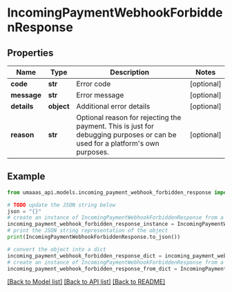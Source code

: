 # IncomingPaymentWebhookForbiddenResponse


## Properties

Name | Type | Description | Notes
------------ | ------------- | ------------- | -------------
**code** | **str** | Error code | [optional] 
**message** | **str** | Error message | [optional] 
**details** | **object** | Additional error details | [optional] 
**reason** | **str** | Optional reason for rejecting the payment. This is just for debugging purposes or can be used for a platform&#39;s own purposes. | [optional] 

## Example

```python
from umaaas_api.models.incoming_payment_webhook_forbidden_response import IncomingPaymentWebhookForbiddenResponse

# TODO update the JSON string below
json = "{}"
# create an instance of IncomingPaymentWebhookForbiddenResponse from a JSON string
incoming_payment_webhook_forbidden_response_instance = IncomingPaymentWebhookForbiddenResponse.from_json(json)
# print the JSON string representation of the object
print(IncomingPaymentWebhookForbiddenResponse.to_json())

# convert the object into a dict
incoming_payment_webhook_forbidden_response_dict = incoming_payment_webhook_forbidden_response_instance.to_dict()
# create an instance of IncomingPaymentWebhookForbiddenResponse from a dict
incoming_payment_webhook_forbidden_response_from_dict = IncomingPaymentWebhookForbiddenResponse.from_dict(incoming_payment_webhook_forbidden_response_dict)
```
[[Back to Model list]](../README.md#documentation-for-models) [[Back to API list]](../README.md#documentation-for-api-endpoints) [[Back to README]](../README.md)


